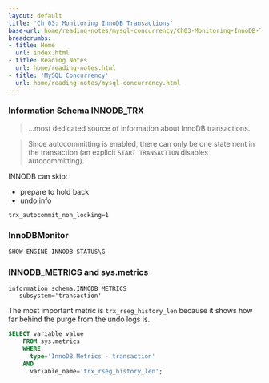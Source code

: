 ```yaml
---
layout: default
title: 'Ch 03: Monitoring InnoDB Transactions'
base-url: home/reading-notes/mysql-concurrency/Ch03-Monitoring-InnoDB-Transactions.html
breadcrumbs:
- title: Home
  url: index.html
- title: Reading Notes
  url: home/reading-notes.html
- title: 'MySQL Concurrency'
  url: home/reading-notes/mysql-concurrency.html
---
```


### Information Schema INNODB_TRX

> ...most dedicated source of information about InnoDB transactions.

> Since autocommitting is enabled, there can only be one statement in the transaction (an explicit `START TRANSACTION` disables autocommitting).

INNODB can skip:

- prepare to hold back
- undo info

```text
trx_autocommit_non_locking=1
```

### InnoDBMonitor

```sql
SHOW ENGINE INNODB STATUS\G
```

### INNODB_METRICS and sys.metrics

```text
information_schema.INNODB_METRICS
   subsystem='transaction'
```

The most important metric is `trx_rseg_history_len` because it shows how far behind the purge from the undo logs is.

```sql
SELECT variable_value
    FROM sys.metrics
    WHERE
      type='InnoDB Metrics - transaction'
    AND
      variable_name='trx_rseg_history_len';
```
